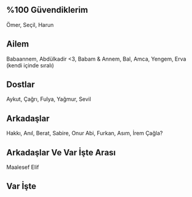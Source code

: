 ## %100 Güvendiklerim  
Ömer, Seçil, Harun  

## Ailem  
Babaannem, Abdülkadir <3, Babam & Annem, Bal, Amca, Yengem, Erva (kendi içinde sıralı)  

## Dostlar  
Aykut, Çağrı, Fulya, Yağmur, Sevil  

## Arkadaşlar  
Hakkı, Anıl, Berat, Sabire, Onur Abi, Furkan, Asım, İrem Çağla?  

## Arkadaşlar Ve Var İşte Arası  
Maalesef Elif  

## Var İşte  
